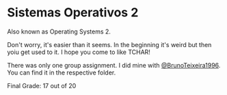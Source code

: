 # Sistemas Operativos 2

Also known as Operating Systems 2.

Don't worry, it's easier than it seems. In the beginning it's weird but then yoiu get used to it. I hope you come to like TCHAR!

There was only one group assignment. I did mine with [@BrunoTeixeira1996](https://github.com/BrunoTeixeira1996). You can find it in the respective folder.

Final Grade: 17 out of 20
